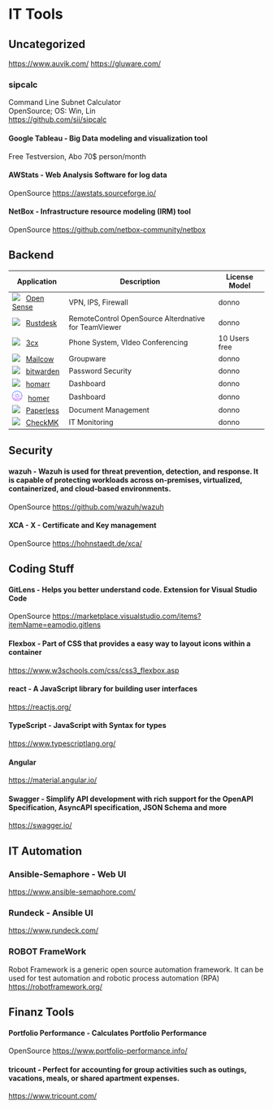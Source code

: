 # IT Tools
## Uncategorized

https://www.auvik.com/
https://gluware.com/

### sipcalc
Command Line Subnet Calculator  
OpenSource; OS: Win, Lin  
https://github.com/sii/sipcalc

#### Google Tableau - Big Data modeling and visualization tool
Free Testversion, Abo 70$ person/month


#### AWStats - Web Analysis Software for log data
OpenSource
https://awstats.sourceforge.io/


#### NetBox - Infrastructure resource modeling (IRM) tool
OpenSource
https://github.com/netbox-community/netbox

## Backend
| Application  | Description | License Model |
| --- | --- | --- |
| <img src="https://upload.wikimedia.org/wikipedia/commons/c/c3/Opnsense-logo.svg" width="80"/>&nbsp;&nbsp;&nbsp;[Open Sense](https://opnsense.org) | VPN, IPS, Firewall | donno |
| <img src="https://rustdesk.com/images/rustdesk-banner.svg" width="20"/>&nbsp;&nbsp;&nbsp;[Rustdesk](https://rustdesk.com) | RemoteControl OpenSource Alterdnative for TeamViewer | donno |
| <img src="https://www.3cx.com/wp-content/uploads/2018/08/logo-3.png" width="20"/>&nbsp;&nbsp;&nbsp;[3cx](https://www.3cx.com)| Phone System, VIdeo Conferencing | 10 Users free |
| <img src="https://mailcow.email/images/cow_mailcow.svg" width="20"/>&nbsp;&nbsp;&nbsp;[Mailcow](https://mailcow.email) | Groupware | donno |
| <img src="https://upload.wikimedia.org/wikipedia/commons/thumb/c/cc/Bitwarden_logo.svg/1200px-Bitwarden_logo.svg.png" width="20"/>&nbsp;&nbsp;&nbsp;[bitwarden](https://bitwarden.com) | Password Security | donno |
| <img src="https://homarr.dev/img/logo.png" width="20"/>&nbsp;&nbsp;&nbsp;[homarr](https://github.com/ajnart/homarr) | Dashboard | donno |
| <img src="https://raw.githubusercontent.com//bastienwirtz/homer/main/public/logo.png" width="20"/>&nbsp;&nbsp;&nbsp;[homer](https://github.com/bastienwirtz/homer)| Dashboard | donno |
| <img src="https://docs.paperless-ngx.com/assets/logo.svg" width="20"/>&nbsp;&nbsp;&nbsp;[Paperless](https://docs.paperless-ngx.com) | Document Management | donno |
| <img src="https://checkmk.com/application/files/cache/thumbnails/67fc39c599afdf20557d538416e3efd3.png" width="20"/>&nbsp;&nbsp;&nbsp;[CheckMK](https://checkmk.com)| IT Monitoring | donno |



## Security
#### wazuh - Wazuh is used for threat prevention, detection, and response. It is capable of protecting workloads across on-premises, virtualized, containerized, and cloud-based environments.
OpenSource
https://github.com/wazuh/wazuh

#### XCA - X - Certificate and Key management
OpenSource
https://hohnstaedt.de/xca/

## Coding Stuff

#### GitLens - Helps you better understand code. Extension for Visual Studio Code
OpenSource
https://marketplace.visualstudio.com/items?itemName=eamodio.gitlens

#### Flexbox - Part of CSS that provides a easy way to layout icons within a container
https://www.w3schools.com/css/css3_flexbox.asp

#### react - A JavaScript library for building user interfaces 
https://reactjs.org/

#### TypeScript - JavaScript with Syntax for types
https://www.typescriptlang.org/

#### Angular
https://material.angular.io/

#### Swagger - Simplify API development with rich support for the OpenAPI Specification, AsyncAPI specification, JSON Schema and more
https://swagger.io/

## IT Automation

### Ansible-Semaphore - Web UI
https://www.ansible-semaphore.com/

### Rundeck - Ansible UI
https://www.rundeck.com/

### ROBOT FrameWork
Robot Framework is a generic open source automation framework. It can be used for test automation and robotic process automation (RPA)
https://robotframework.org/

## Finanz Tools

#### Portfolio Performance - Calculates Portfolio Performance
OpenSource
https://www.portfolio-performance.info/

#### tricount - Perfect for accounting for group activities such as outings, vacations, meals, or shared apartment expenses.
https://www.tricount.com/
